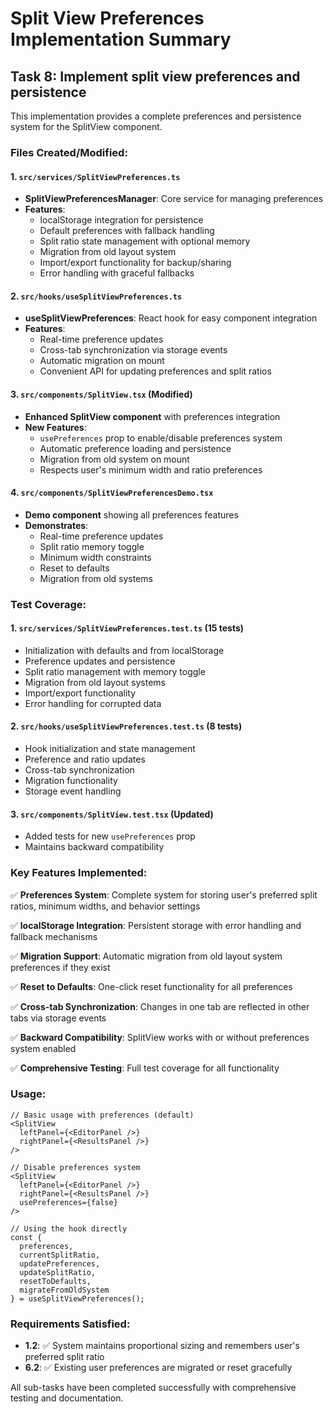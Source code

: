 # Split View Preferences Implementation Summary

## Task 8: Implement split view preferences and persistence

This implementation provides a complete preferences and persistence system for the SplitView component.

### Files Created/Modified:

#### 1. `src/services/SplitViewPreferences.ts`
- **SplitViewPreferencesManager**: Core service for managing preferences
- **Features**:
  - localStorage integration for persistence
  - Default preferences with fallback handling
  - Split ratio state management with optional memory
  - Migration from old layout system
  - Import/export functionality for backup/sharing
  - Error handling with graceful fallbacks

#### 2. `src/hooks/useSplitViewPreferences.ts`
- **useSplitViewPreferences**: React hook for easy component integration
- **Features**:
  - Real-time preference updates
  - Cross-tab synchronization via storage events
  - Automatic migration on mount
  - Convenient API for updating preferences and split ratios

#### 3. `src/components/SplitView.tsx` (Modified)
- **Enhanced SplitView component** with preferences integration
- **New Features**:
  - `usePreferences` prop to enable/disable preferences system
  - Automatic preference loading and persistence
  - Migration from old system on mount
  - Respects user's minimum width and ratio preferences

#### 4. `src/components/SplitViewPreferencesDemo.tsx`
- **Demo component** showing all preferences features
- **Demonstrates**:
  - Real-time preference updates
  - Split ratio memory toggle
  - Minimum width constraints
  - Reset to defaults
  - Migration from old systems

### Test Coverage:

#### 1. `src/services/SplitViewPreferences.test.ts` (15 tests)
- Initialization with defaults and from localStorage
- Preference updates and persistence
- Split ratio management with memory toggle
- Migration from old layout systems
- Import/export functionality
- Error handling for corrupted data

#### 2. `src/hooks/useSplitViewPreferences.test.ts` (8 tests)
- Hook initialization and state management
- Preference and ratio updates
- Cross-tab synchronization
- Migration functionality
- Storage event handling

#### 3. `src/components/SplitView.test.tsx` (Updated)
- Added tests for new `usePreferences` prop
- Maintains backward compatibility

### Key Features Implemented:

✅ **Preferences System**: Complete system for storing user's preferred split ratios, minimum widths, and behavior settings

✅ **localStorage Integration**: Persistent storage with error handling and fallback mechanisms

✅ **Migration Support**: Automatic migration from old layout system preferences if they exist

✅ **Reset to Defaults**: One-click reset functionality for all preferences

✅ **Cross-tab Synchronization**: Changes in one tab are reflected in other tabs via storage events

✅ **Backward Compatibility**: SplitView works with or without preferences system enabled

✅ **Comprehensive Testing**: Full test coverage for all functionality

### Usage:

```tsx
// Basic usage with preferences (default)
<SplitView
  leftPanel={<EditorPanel />}
  rightPanel={<ResultsPanel />}
/>

// Disable preferences system
<SplitView
  leftPanel={<EditorPanel />}
  rightPanel={<ResultsPanel />}
  usePreferences={false}
/>

// Using the hook directly
const {
  preferences,
  currentSplitRatio,
  updatePreferences,
  updateSplitRatio,
  resetToDefaults,
  migrateFromOldSystem
} = useSplitViewPreferences();
```

### Requirements Satisfied:

- **1.2**: ✅ System maintains proportional sizing and remembers user's preferred split ratio
- **6.2**: ✅ Existing user preferences are migrated or reset gracefully

All sub-tasks have been completed successfully with comprehensive testing and documentation.